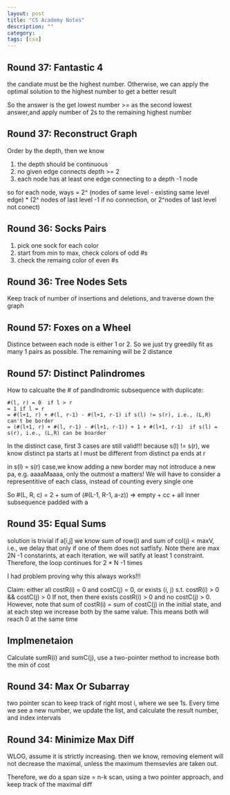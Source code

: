 ```yaml
---
layout: post
title: "CS Academy Notes"
description: ""
category: 
tags: [csa]
---
```

Round 37: Fantastic 4
----------
the candiate must be the highest number. Otherwise, we can apply the optimal solution to the highest number to get a better result

So the answer is the get lowest number >= as the second lowest answer,and apply number of  2s to the remaining highest number


Round 37: Reconstruct Graph
---------
Order by the depth, then we know 
1. the depth should be continuous
2. no given edge connects depth >= 2
3. each node has at least one edge connecting to a depth -1 node

so for each node,
ways = 2^ (nodes of same level - existing same level edge)  * (2^ nodes of last level -1 if no connection, or 2^nodes of last level not conect) 


Round 36: Socks Pairs
--------
1. pick one sock for each color
2. start from min to max, check colors of odd #s
3. check the remaing color of even #s

Round 36: Tree Nodes Sets
----------
Keep track of number of insertions and deletions, and traverse down the graph

Round 57: Foxes on a Wheel
----------
Distince between each node is either 1 or 2. So we just try greedily fit as many 1 pairs as possible. The remaining will be 2 distance

Round 57: Distinct Palindromes
----------
How to calcualte the # of pandlndromic subsequence with duplicate:
```
#(l, r) = 0  if l > r
= 1 if l = r
= #(l+1, r) + #(l, r-1) - #(l+1, r-1) if s(l) != s(r), i.e., (L,R) can't be border
= (#(l+1, r) + #(l, r-1) - #(l+1, r-1)) + 1 + #(l+1, r-1)  if s(l) = s(r), i.e., (L,R) can be boarder
```

In the distinct case, first 3 cases are still valid!!! because s(l) != s(r), we know distinct pa starts at l must be different from distinct pa ends at r

in s(l) = s(r) case,we know adding a new border may not introduce a new pa, e.g. aaaaMaaaa, only the outmost a matters! We will have to consider a representitive of each class, instead of counting every single one

So #(L, R, c) = 2 + sum of (#(L-1, R-1, a-z)) => empty + cc + all inner subsequence padded with a



Round 35: Equal Sums
---------
solution is trivial if a[i,j] we know sum of row(i) and sum of col(j) < maxV, i.e., we delay that only if one of them does not satfisfy. 
Note there are max 2N -1 constarints, at each iteration, we will satify at least 1 constraint. Therefore, the loop continues for 2 * N -1 times

I had problem proving why this always works!!!

Claim: either all costR(i) = 0 and costC(j) = 0, or exists (i, j) s.t. costR(i) > 0 && costC(j) > 0 
If not, then there exists costR(i) > 0 and no costC(j) > 0. However, note that sum of costR(i) = sum of costC(j) in the initial state, and at each step we increase both by the same value. This means both will reach 0 at the same time

Implmenetaion
----------
Calculate sumR(i) and sumC(j), use a two-pointer method to increase both the min of cost


Round 34: Max Or Subarray
------------
two pointer scan to keep track of right most i, where we see 1s. Every time we see a new number, we update the list, and calculate the result number, and index intervals 


Round 34: Minimize Max Diff
-----------
WLOG, assume it is strictly increasing. then we know, removing element will not decrease the maximal, unless the maximum themsevles are taken out.

Therefore, we do a span size = n-k scan, using a two pointer approach, and keep track of the maximal diff


